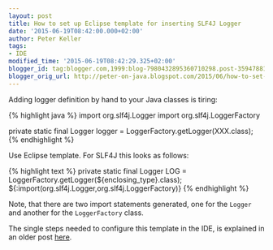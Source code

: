 ```yaml
---
layout: post
title: How to set up Eclipse template for inserting SLF4J Logger
date: '2015-06-19T08:42:00.000+02:00'
author: Peter Keller
tags:
- IDE
modified_time: '2015-06-19T08:42:29.325+02:00'
blogger_id: tag:blogger.com,1999:blog-7980432895360710298.post-3594788144583946749
blogger_orig_url: http://peter-on-java.blogspot.com/2015/06/how-to-set-up-eclipse-template-for.html
---
```


Adding logger definition by hand to your Java classes is tiring:

{% highlight java %}
import org.slf4j.Logger
import org.slf4j.LoggerFactory

private static final Logger logger = LoggerFactory.getLogger(XXX.class);
{% endhighlight %}
    
Use Eclipse template. For SLF4J this looks as follows:  

{% highlight text %}
private static final Logger LOG = LoggerFactory.getLogger(${enclosing_type}.class);
${:import(org.slf4j.Logger,org.slf4j.LoggerFactory)}
{% endhighlight %}

 Note, that there are two import statements generated, one for the `Logger` and another for the `LoggerFactory` class. 
 
 The single steps needed to configure this template in the IDE, is explained in an older post [](here)<a href="http://peter-on-java.blogspot.ch/2012/06/eclipse-template-for-inserting-log4j.html">here</a>. <br/><br/>